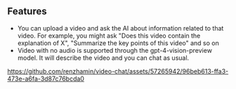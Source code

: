 ## Features

- You can upload a video and ask the AI about information related to that video. For example, you might ask "Does this video contain the explanation of X", "Summarize the key points of this video" and so on
- Video with no audio is supported through the gpt-4-vision-preview model. It will describe the video and you can chat as usual.


https://github.com/renzhamin/video-chat/assets/57265942/96beb613-ffa3-473e-a6fa-3d87c76bcda0

